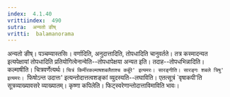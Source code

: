 ```yaml
---
index:  4.1.40
vrittiindex:  490
sutra:  अन्यतो ङीष्
vritti:  balamanorama 
---
```


अन्यतो ङीष्। पञ्चम्यास्तसिः। वर्णादिति, अनुदात्तादिति, तोपधादिति चानुवर्तते। तत्र कस्मादन्यत इत्यपेक्षायां तोपधादिति प्रतियोगित्वेनान्वेति--तोपधापेक्षया अन्यत इति। तदाह--तोपधभिन्नादिति। कल्माषीति। चित्रवर्णेत्यर्थः। `चित्रं किर्मीरकल्माषशबलैताश्च कर्बुरे' इत्यमरः। सारङ्गीति। सारङ्गः शबले त्रिषु' इत्यमरः। `फिषोऽन्त उदात्तः' इत्यन्तोदात्तत्वशङ्कां व्युदस्यति--लघाविति। एतत्सूत्रं `वृषाकपी'ति सूत्रव्याख्यावसरे व्याख्यातम्। कृष्णा कपिलेति। फिट्स्वरेणान्तोदात्ताविमाविति भावः।


